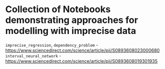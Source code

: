 # Collection of Notebooks demonstrating approaches for modelling with imprecise data

```imprecise_regression```, ```dependency_problem``` - https://www.sciencedirect.com/science/article/pii/S0893608023000680
```interval_neural_network``` - https://www.sciencedirect.com/science/article/pii/S0893608019301935

